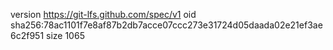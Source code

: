 version https://git-lfs.github.com/spec/v1
oid sha256:78ac1101f7e8af87b2db7acce07ccc273e31724d05daada02e21ef3ae6c2f951
size 1065
